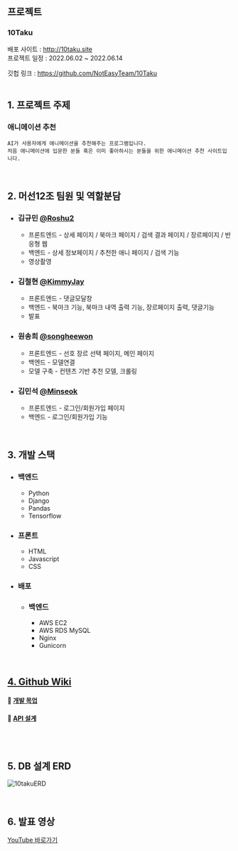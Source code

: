 ## 프로젝트 
### 10Taku

배포 사이트 : http://10taku.site<br>
프로젝트 일정 : 2022.06.02 ~ 2022.06.14<br>

깃헙 링크 : https://github.com/NotEasyTeam/10Taku<br>
<br>

## 1. 프로젝트 주제
### 애니메이션 추천
```
AI가 사용자에게 애니메이션을 추천해주는 프로그램입니다.  
처음 애니메이션에 입문한 분들 혹은 이미 좋아하시는 분들을 위한 애니메이션 추천 사이트입니다.
```

<br>

## 2. 머선12조 팀원 및 역할분담
* ### **김규민** <a href="https://github.com/Roshu2">@Roshu2</a><br>
    * 프론트엔드 - 상세 페이지 / 북마크 페이지 / 검색 결과 페이지 / 장르페이지 / 반응형 웹
    * 백엔드 - 상세 정보페이지 / 추천한 애니 페이지 / 검색 기능
    * 영상촬영
* ### **김철현** <a href="https://github.com/KimmyJay">@KimmyJay</a><br>
    * 프론트엔드 - 댓글모달창
    * 백엔드 - 북마크 기능, 북마크 내역 출력 기능, 장르페이지 출력, 댓글기능
    * 발표
* ### **원송희** <a href="https://github.com/songheewon">@songheewon</a><br>
    * 프론트엔드 - 선호 장르 선택 페이지, 메인 페이지
    * 백엔드 - 모델연결
    * 모델 구축 - 컨텐츠 기반 추천 모델, 크롤링
* ### **김민석** <a href="https://github.com/">@Minseok</a><br>
    * 프론트엔드 - 로그인/회원가입 페이지
    * 백엔드 - 로그인/회원가입 기능


<br>

## 3. 개발 스택
* ### 백엔드
    * Python
    * Django  
    * Pandas  
    * Tensorflow
    
* ### 프론트
    * HTML
    * Javascript
    * CSS
* ### 배포
    * ### 백엔드
        * AWS EC2
        * AWS RDS MySQL
        * Nginx
        * Gunicorn

<br>

## <a href="https://github.com/NotEasyTeam/Animation-Recommendation/wiki">4. Github Wiki</a>
#### 🔨 <a href="https://docs.google.com/presentation/d/1j6QE8TeJI6S9dn34Lf-_TeOoBDofJvkdfaHV4W7TQeo/edit?usp=sharing">개발 목업</a>
#### 📕 <a href="https://docs.google.com/spreadsheets/d/1U5XLYUx1arjF-M-XEOD9d2E0mnQH_5hT8s7q26umw2g/edit?usp=sharing">API 설계</a>
<br><br>

## 5. DB 설계 ERD
![10takuERD](https://user-images.githubusercontent.com/104349901/172278311-24187929-cba3-4619-932f-e5cdcb172dce.PNG)

<br>

## 6. 발표 영상
<a href="https://www.youtube.com/watch?v=0AprfihRypc&ab_channel=%EB%A1%9C%EC%8A%88">YouTube 바로가기</a>
